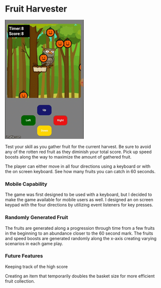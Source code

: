 # Fruit Harvester

![alt text](4182zm.gif)

Test your skill as you gather fruit for the current harvest. Be sure to avoid any of the rotten red fruit as they diminish your total score. Pick up speed boosts along the way to maximize the amount of gathered fruit.

The player can either move in all four directions using a keyboard or with the on screen keyboard. See how many fruits you can catch in 60 seconds.


### Mobile Capability

The game was first designed to be used with a keyboard, but I decided to make the game available for mobile users as well. I designed an on screen keypad with the four directions by utilizing event listeners for key presses.

### Randomly Generated Fruit

The fruits are generated along a progression through time from a few fruits in the beginning to an abundance closer to the 60 second mark. The fruits and speed boosts are generated randomly along the x-axis creating varying scenarios in each game play.

### Future Features

Keeping track of the high score

Creating an item that temporarily doubles the basket size for more efficient fruit collection.
